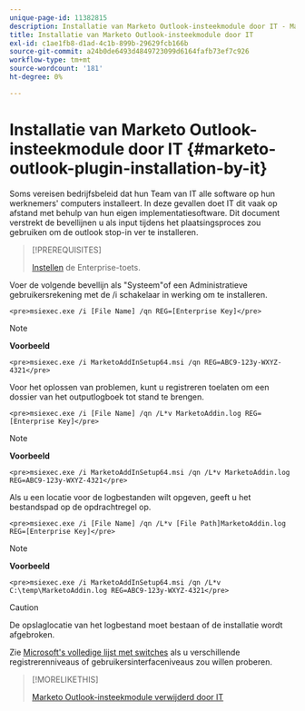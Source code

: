 ```yaml
---
unique-page-id: 11382815
description: Installatie van Marketo Outlook-insteekmodule door IT - Marketo-documenten - Productdocumentatie
title: Installatie van Marketo Outlook-insteekmodule door IT
exl-id: c1ae1fb8-d1ad-4c1b-899b-29629fcb166b
source-git-commit: a24b0de6493d4849723099d6164fafb73ef7c926
workflow-type: tm+mt
source-wordcount: '181'
ht-degree: 0%

---
```


# Installatie van Marketo Outlook-insteekmodule door IT {#marketo-outlook-plugin-installation-by-it}

Soms vereisen bedrijfsbeleid dat hun Team van IT alle software op hun werknemers&#39; computers installeert. In deze gevallen doet IT dit vaak op afstand met behulp van hun eigen implementatiesoftware. Dit document verstrekt de bevellijnen u als input tijdens het plaatsingsproces zou gebruiken om de outlook stop-in ver te installeren.

>[!PREREQUISITES]
>
>[Instellen](/help/marketo/product-docs/marketo-sales-insight/msi-outlook-plugin/install-the-marketo-add-in-for-outlook-with-an-enterprise-key.md) de Enterprise-toets.

Voer de volgende bevellijn als &quot;Systeem&quot;of een Administratieve gebruikersrekening met de /i schakelaar in werking om te installeren.

`<pre>msiexec.exe /i [File Name] /qn REG=[Enterprise Key]</pre>`

>[!NOTE]
>
>**Voorbeeld**
>
>`<pre>msiexec.exe /i MarketoAddInSetup64.msi /qn REG=ABC9-123y-WXYZ-4321</pre>`

Voor het oplossen van problemen, kunt u registreren toelaten om een dossier van het outputlogboek tot stand te brengen.

`<pre>msiexec.exe /i [File Name] /qn /L*v MarketoAddin.log REG=[Enterprise Key]</pre>`

>[!NOTE]
>
>**Voorbeeld**
>
>`<pre>msiexec.exe /i MarketoAddInSetup64.msi /qn /L*v MarketoAddin.log REG=ABC9-123y-WXYZ-4321</pre>`

Als u een locatie voor de logbestanden wilt opgeven, geeft u het bestandspad op de opdrachtregel op.

`<pre>msiexec.exe /i [File Name] /qn /L*v [File Path]MarketoAddin.log REG=[Enterprise Key]</pre>`

>[!NOTE]
>
>**Voorbeeld**
>
>`<pre>msiexec.exe /i MarketoAddInSetup64.msi /qn /L*v C:\temp\MarketoAddin.log REG=ABC9-123y-WXYZ-4321</pre>`

>[!CAUTION]
>
>De opslaglocatie van het logbestand moet bestaan of de installatie wordt afgebroken.

Zie [Microsoft&#39;s volledige lijst met switches](https://support.microsoft.com/en-us/office/command-line-switches-for-microsoft-office-products-079164cd-4ef5-4178-b235-441737deb3a6) als u verschillende registrerenniveaus of gebruikersinterfaceniveaus zou willen proberen.

>[!MORELIKETHIS]
>
>[Marketo Outlook-insteekmodule verwijderd door IT](/help/marketo/product-docs/marketo-sales-insight/msi-outlook-plugin/marketo-outlook-plugin-uninstall-by-it.md)
